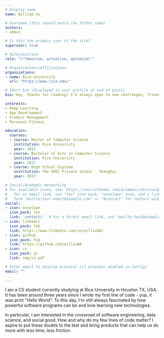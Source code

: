 ```yaml
---
# Display name
name: William Su

# Username (this should match the folder name)
authors:
- admin

# Is this the primary user of the site?
superuser: true

# Role/position
role: "\"theorize, actualize, optimize\""

# Organizations/Affiliations
organizations:
- name: Rice University
  url: "https://www.rice.edu/"

# Short bio (displayed in user profile at end of posts)
bio: Hey, thanks for reading! I'm always open to new challenges, friends, and opportunities. Hit me up! 

interests:
- Deep Learning
- App Development
- Product Management
- Personal Fitness

education:
  courses:
  - course: Master of Computer Science
    institution: Rice University
    year: 2021
  - course: Bachelor of Arts in Computer Science
    institution: Rice University
    year: 2021
  - course: High School Diploma
    institution: The SMIC Private School - Shanghai
    year: 2017

# Social/Academic Networking
# For available icons, see: https://sourcethemes.com/academic/docs/widgets/#icons
#   For an email link, use "fas" icon pack, "envelope" icon, and a link in the
#   form "mailto:your-email@example.com" or "#contact" for contact widget.
social:
- icon: envelope
  icon_pack: fas
  link: 'contact/'  # For a direct email link, use "mailto:test@example.org".
- icon: linkedin
  icon_pack: fab
  link: https://www.linkedin.com/in/willsu88/
- icon: github
  icon_pack: fab
  link: https://github.com/willsu88
- icon: cv
  icon_pack: ai
  link: img/cv.pdf

# Enter email to display Gravatar (if Gravatar enabled in Config)
email: ""
  
---
```


I am a CS student currently studying at Rice University in Houston TX, USA. It has been around three years since I wrote my first line of code - yup, it was print "Hello World". To this day, I'm still always fascinated by how powerful software programs can be and love learning new technologies.

In particular, I am interested in the crossroad of software engineering, data science, and social good. How and why do my few lines of code matter? I aspire to put these doubts to the test and bring  products that can help us do more with less time, less friction. 







